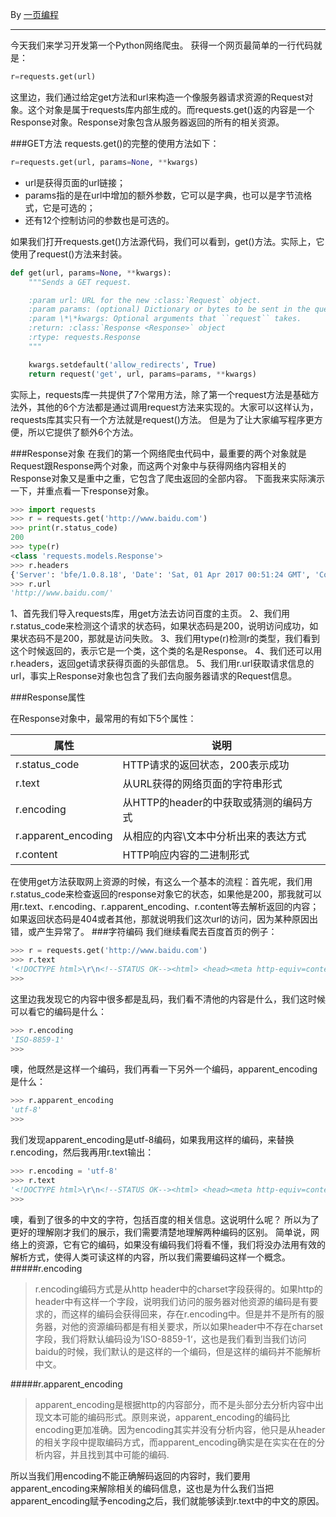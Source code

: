 By  [一页编程](http://www.jianshu.com/users/c3ea87d65161/)
***
今天我们来学习开发第一个Python网络爬虫。
获得一个网页最简单的一行代码就是：
```python
r=requests.get(url)
```
这里边，我们通过给定get方法和url来构造一个像服务器请求资源的Request对象。这个对象是属于requests库内部生成的。而requests.get()返的内容是一个Response对象。Response对象包含从服务器返回的所有的相关资源。

###GET方法
requests.get()的完整的使用方法如下：
```python
r=requests.get(url, params=None, **kwargs)
```
* url是获得页面的url链接；
* params指的是在url中增加的额外参数，它可以是字典，也可以是字节流格式，它是可选的；
* 还有12个控制访问的参数也是可选的。

如果我们打开requests.get()方法源代码，我们可以看到，get()方法。实际上，它使用了request()方法来封装。
```python
def get(url, params=None, **kwargs):
    """Sends a GET request.

    :param url: URL for the new :class:`Request` object.
    :param params: (optional) Dictionary or bytes to be sent in the query string for the :class:`Request`.
    :param \*\*kwargs: Optional arguments that ``request`` takes.
    :return: :class:`Response <Response>` object
    :rtype: requests.Response
    """

    kwargs.setdefault('allow_redirects', True)
    return request('get', url, params=params, **kwargs)
```
实际上，requests库一共提供了7个常用方法，除了第一个request方法是基础方法外，其他的6个方法都是通过调用request方法来实现的。大家可以这样认为，requests库其实只有一个方法就是request()方法。
但是为了让大家编写程序更方便，所以它提供了额外6个方法。

###Response对象
在我们的第一个网络爬虫代码中，最重要的两个对象就是Request跟Response两个对象，而这两个对象中与获得网络内容相关的Response对象又是重中之重，它包含了爬虫返回的全部内容。
下面我来实际演示一下，并重点看一下response对象。
```python
>>> import requests
>>> r = requests.get('http://www.baidu.com')
>>> print(r.status_code)
200
>>> type(r)
<class 'requests.models.Response'>
>>> r.headers
{'Server': 'bfe/1.0.8.18', 'Date': 'Sat, 01 Apr 2017 00:51:24 GMT', 'Content-Type': 'text/html', 'Last-Modified': 'Mon, 23 Jan 2017 13:27:27 GMT', 'Transfer-Encoding': 'chunked', 'Connection': 'Keep-Alive', 'Cache-Control': 'private, no-cache, no-store, proxy-revalidate, no-transform', 'Pragma': 'no-cache', 'Set-Cookie': 'BDORZ=27315; max-age=86400; domain=.baidu.com; path=/', 'Content-Encoding': 'gzip'}
>>> r.url
'http://www.baidu.com/'
```
1、首先我们导入requests库，用get方法去访问百度的主页。
2、我们用r.status_code来检测这个请求的状态码，如果状态码是200，说明访问成功，如果状态码不是200，那就是访问失败。
3、我们用type(r)检测r的类型，我们看到这个时候返回的，表示它是一个类，这个类的名是Response。
4、我们还可以用r.headers，返回get请求获得页面的头部信息。
5、我们用r.url获取请求信息的url，事实上Response对象也包含了我们去向服务器请求的Request信息。

###Response属性

在Response对象中，最常用的有如下5个属性：

属性 | 说明
------------- | -------------
r.status_code  | HTTP请求的返回状态，200表示成功
r.text | 从URL获得的网络页面的字符串形式
r.encoding | 从HTTP的header的中获取或猜测的编码方式
r.apparent_encoding | 从相应的内容\文本中分析出来的表达方式
r.content | HTTP响应内容的二进制形式

在使用get方法获取网上资源的时候，有这么一个基本的流程：首先呢，我们用r.status_code来检查返回的response对象它的状态，如果他是200，那我就可以用r.text、r.encoding、r.apparent_encoding、r.content等去解析返回的内容；如果返回状态码是404或者其他，那就说明我们这次url的访问，因为某种原因出错，或产生异常了。
###字符编码
我们继续看爬去百度首页的例子：
```python
>>> r = requests.get('http://www.baidu.com')
>>> r.text
'<!DOCTYPE html>\r\n<!--STATUS OK--><html> <head><meta http-equiv=content-type content=text/html;charset=utf-8><meta http-equiv=X-UA-Compatible content=IE=Edge><meta content=always name=referrer><link rel=stylesheet type=text/css href=http://s1.bdstatic.com/r/www/cache/bdorz/baidu.min.css><title>ç\x99¾åº¦ä¸\x80ä¸\x8bï¼\x8cä½\xa0å°±ç\x9f¥é\x81\x93</title></head> <body link=#0000cc> <div id=wrapper> <div id=head> <div class=head_wrapper> <div class=s_form> <div class=s_form_wrapper> <div id=lg> <img hidefocus=true src=//www.baidu.com/img/bd_logo1.png width=270 height=129> </div> <form id=form name=f action=//www.baidu.com/s class=fm> <input type=hidden name=bdorz_come value=1> <input type=hidden name=ie value=utf-8> <input type=hidden name=f value=8> <input type=hidden name=rsv_bp value=1> <input type=hidden name=rsv_idx value=1> <input type=hidden name=tn value=baidu><span class="bg s_ipt_wr"><input id=kw name=wd class=s_ipt value maxlength=255 autocomplete=off autofocus></span><span class="bg s_btn_wr"><input type=submit id=su value=ç\x99¾åº¦ä¸\x80ä¸\x8b class="bg s_btn"></span> </form> </div> </div> <div id=u1> <a href=http://news.baidu.com name=tj_trnews class=mnav>æ\x96°é\x97»</a> <a href=http://www.hao123.com name=tj_trhao123 class=mnav>hao123</a> <a href=http://map.baidu.com name=tj_trmap class=mnav>å\x9c°å\x9b¾</a> <a href=http://v.baidu.com name=tj_trvideo class=mnav>è§\x86é¢\x91</a> <a href=http://tieba.baidu.com name=tj_trtieba class=mnav>è´´å\x90§</a> <noscript> <a href=http://www.baidu.com/bdorz/login.gif?login&tpl=mn&u=http%3A%2F%2Fwww.baidu.com%2f%3fbdorz_come%3d1 name=tj_login class=lb>ç\x99»å½\x95</a> </noscript> <script>document.write(\'<a href="http://www.baidu.com/bdorz/login.gif?login&tpl=mn&u=\'+ encodeURIComponent(window.location.href+ (window.location.search === "" ? "?" : "&")+ "bdorz_come=1")+ \'" name="tj_login" class="lb">ç\x99»å½\x95</a>\');</script> <a href=//www.baidu.com/more/ name=tj_briicon class=bri style="display: block;">æ\x9b´å¤\x9aäº§å\x93\x81</a> </div> </div> </div> <div id=ftCon> <div id=ftConw> <p id=lh> <a href=http://home.baidu.com>å\x85³äº\x8eç\x99¾åº¦</a> <a href=http://ir.baidu.com>About Baidu</a> </p> <p id=cp>©2017 Baidu <a href=http://www.baidu.com/duty/>ä½¿ç\x94¨ç\x99¾åº¦å\x89\x8då¿\x85è¯»</a>  <a href=http://jianyi.baidu.com/ class=cp-feedback>æ\x84\x8fè§\x81å\x8f\x8dé¦\x88</a> äº¬ICPè¯\x81030173å\x8f·  <img src=//www.baidu.com/img/gs.gif> </p> </div> </div> </div> </body> </html>\r\n'
>>> 
```
这里边我发现它的内容中很多都是乱码，我们看不清他的内容是什么，我们这时候可以看它的编码是什么：
```python
>>> r.encoding
'ISO-8859-1'
>>> 
```
噢，他既然是这样一个编码，我们再看一下另外一个编码，apparent_encoding是什么：
```python
>>> r.apparent_encoding
'utf-8'
>>> 
```
我们发现apparent_encoding是utf-8编码，如果我用这样的编码，来替换r.encoding，然后我再用r.text输出：
```python
>>> r.encoding = 'utf-8'
>>> r.text
'<!DOCTYPE html>\r\n<!--STATUS OK--><html> <head><meta http-equiv=content-type content=text/html;charset=utf-8><meta http-equiv=X-UA-Compatible content=IE=Edge><meta content=always name=referrer><link rel=stylesheet type=text/css href=http://s1.bdstatic.com/r/www/cache/bdorz/baidu.min.css><title>百度一下，你就知道</title></head> <body link=#0000cc> <div id=wrapper> <div id=head> <div class=head_wrapper> <div class=s_form> <div class=s_form_wrapper> <div id=lg> <img hidefocus=true src=//www.baidu.com/img/bd_logo1.png width=270 height=129> </div> <form id=form name=f action=//www.baidu.com/s class=fm> <input type=hidden name=bdorz_come value=1> <input type=hidden name=ie value=utf-8> <input type=hidden name=f value=8> <input type=hidden name=rsv_bp value=1> <input type=hidden name=rsv_idx value=1> <input type=hidden name=tn value=baidu><span class="bg s_ipt_wr"><input id=kw name=wd class=s_ipt value maxlength=255 autocomplete=off autofocus></span><span class="bg s_btn_wr"><input type=submit id=su value=百度一下 class="bg s_btn"></span> </form> </div> </div> <div id=u1> <a href=http://news.baidu.com name=tj_trnews class=mnav>新闻</a> <a href=http://www.hao123.com name=tj_trhao123 class=mnav>hao123</a> <a href=http://map.baidu.com name=tj_trmap class=mnav>地图</a> <a href=http://v.baidu.com name=tj_trvideo class=mnav>视频</a> <a href=http://tieba.baidu.com name=tj_trtieba class=mnav>贴吧</a> <noscript> <a href=http://www.baidu.com/bdorz/login.gif?login&tpl=mn&u=http%3A%2F%2Fwww.baidu.com%2f%3fbdorz_come%3d1 name=tj_login class=lb>登录</a> </noscript> <script>document.write(\'<a href="http://www.baidu.com/bdorz/login.gif?login&tpl=mn&u=\'+ encodeURIComponent(window.location.href+ (window.location.search === "" ? "?" : "&")+ "bdorz_come=1")+ \'" name="tj_login" class="lb">登录</a>\');</script> <a href=//www.baidu.com/more/ name=tj_briicon class=bri style="display: block;">更多产品</a> </div> </div> </div> <div id=ftCon> <div id=ftConw> <p id=lh> <a href=http://home.baidu.com>关于百度</a> <a href=http://ir.baidu.com>About Baidu</a> </p> <p id=cp>©2017 Baidu <a href=http://www.baidu.com/duty/>使用百度前必读</a>  <a href=http://jianyi.baidu.com/ class=cp-feedback>意见反馈</a> 京ICP证030173号  <img src=//www.baidu.com/img/gs.gif> </p> </div> </div> </div> </body> </html>\r\n'
>>> 
```
噢，看到了很多的中文的字符，包括百度的相关信息。这说明什么呢？
所以为了更好的理解刚才我们的展示，我们需要清楚地理解两种编码的区别。
简单说，网络上的资源，它有它的编码，如果没有编码我们将看不懂，我们将没办法用有效的解析方式，使得人类可读这样的内容，所以我们需要编码这样一个概念。
#####r.encoding
>r.encoding编码方式是从http header中的charset字段获得的。如果http的header中有这样一个字段，说明我们访问的服务器对他资源的编码是有要求的，而这样的编码会获得回来，存在r.encoding中。但是并不是所有的服务器，对他的资源编码都是有相关要求，所以如果header中不存在charset字段，我们将默认编码设为’ISO-8859-1‘，这也是我们看到当我们访问baidu的时候，我们默认的是这样的一个编码，但是这样的编码并不能解析中文。

#####r.apparent_encoding
>apparent_encoding是根据http的内容部分，而不是头部分去分析内容中出现文本可能的编码形式。原则来说，apparent_encoding的编码比encoding更加准确。因为encoding其实并没有分析内容，他只是从header的相关字段中提取编码方式，而apparent_encoding确实是在实实在在的分析内容，并且找到其中可能的编码.

所以当我们用encoding不能正确解码返回的内容时，我们要用apparent_encoding来解除相关的编码信息，这也是为什么我们当把apparent_encoding赋予encoding之后，我们就能够读到r.text中的中文的原因。